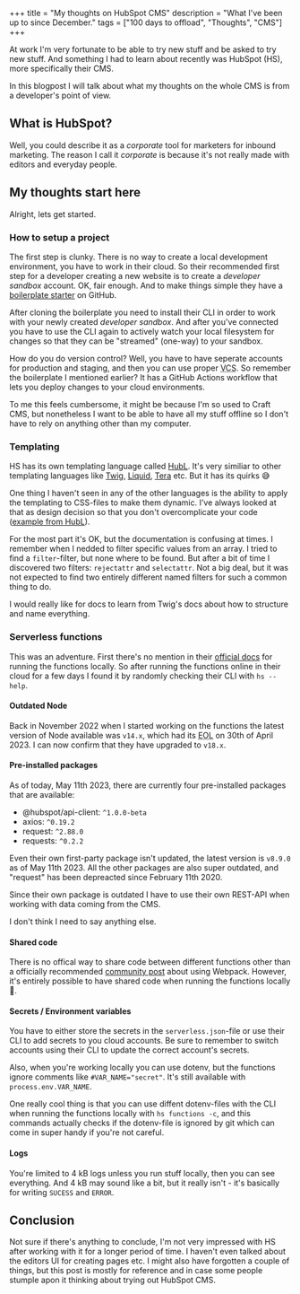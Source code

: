 +++
title = "My thoughts on HubSpot CMS"
description = "What I've been up to since December."
tags = ["100 days to offload", "Thoughts", "CMS"]
+++

At work I'm very fortunate to be able to try new stuff and be asked to try new
stuff. And something I had to learn about recently was HubSpot (HS), more
specifically their CMS.

In this blogpost I will talk about what my thoughts on the whole CMS is from a
developer's point of view.

## What is HubSpot?

Well, you could describe it as a _corporate_ tool for marketers for inbound
marketing. The reason I call it _corporate_ is because it's not really made with
editors and everyday people.

## My thoughts start here

Alright, lets get started.

### How to setup a project

The first step is clunky. There is no way to create a local development
environment, you have to work in their cloud. So their recommended first step
for a developer creating a new website is to create a _developer sandbox_
account. OK, fair enough. And to make things simple they have a [boilerplate
starter][boilerplate] on GitHub.

After cloning the boilerplate you need to install their CLI in order to work
with your newly created _developer sandbox_. And after you've connected you have
to use the CLI again to actively watch your local filesystem for changes so that
they can be "streamed" (one-way) to your sandbox.

How do you do version control? Well, you have to have seperate accounts for
production and staging, and then you can use proper
<abbr title="Version Control System">VCS</abbr>. So remember the boilerplate I
mentioned earlier? It has a GitHub Actions workflow that lets you deploy changes
to your cloud environments.

To me this feels cumbersome, it might be because I'm so used to Craft CMS, but
nonetheless I want to be able to have all my stuff offline so I don't have to
rely on anything other than my computer.

[boilerplate]: https://github.com/HubSpot/cms-theme-boilerplate

### Templating

HS has its own templating language called [HubL][hubl]. It's very similiar to
other templating languages like [Twig][twig], [Liquid][liquid], [Tera][tera]
etc. But it has its quirks 😅

One thing I haven't seen in any of the other languages is the ability to apply
the templating to CSS-files to make them dynamic. I've always looked at that as
design decision so that you don't overcomplicate your code ([example from
HubL][hubl_example]).

For the most part it's OK, but the documentation is confusing at times. I
remember when I nedded to filter specific values from an array. I tried to find
a `filter`-filter, but none where to be found. But after a bit of time I
discovered two filters: `rejectattr` and `selectattr`. Not a big deal, but it
was not expected to find two entirely different named filters for such a common
thing to do.

I would really like for docs to learn from Twig's docs about how to structure
and name everything.

[hubl]: https://developers.hubspot.com/docs/cms/hubl
[twig]: https://twig.symfony.com/
[liquid]: https://shopify.github.io/liquid/
[tera]: https://tera.netlify.app/docs/
[hubl_example]:
  https://github.com/HubSpot/cms-theme-boilerplate/blob/main/src/css/theme-overrides.css

### Serverless functions

This was an adventure. First there's no mention in their [official
docs][serverless_docs] for running the functions locally. So after running the
functions online in their cloud for a few days I found it by randomly checking
their CLI with `hs --help`.

[serverless_docs]:
  https://developers.hubspot.com/docs/cms/data/serverless-functions

#### Outdated Node

Back in November 2022 when I started working on the functions the latest version
of Node available was `v14.x`, which had its
<abbr title="End of Life">EOL</abbr> on 30th of April 2023. I can now confirm
that they have upgraded to `v18.x`.

#### Pre-installed packages

As of today, May 11th 2023, there are currently four pre-installed packages that
are available:

- @hubspot/api-client: `^1.0.0-beta`
- axios: `^0.19.2`
- request: `^2.88.0`
- requests: `^0.2.2`

Even their own first-party package isn't updated, the latest version is `v8.9.0`
as of May 11th 2023. All the other packages are also super outdated, and
"request" has been depreacted since February 11th 2020.

Since their own package is outdated I have to use their own REST-API when
working with data coming from the CMS.

I don't think I need to say anything else.

#### Shared code

There is no offical way to share code between different functions other than a
officially recommended [community post][hs_split] about using Webpack. However,
it's entirely possible to have shared code when running the functions locally
🤷.

[hs_split]:
  https://community.hubspot.com/t5/APIs-Integrations/Import-packages-in-serverless-functions/m-p/346620

#### Secrets / Environment variables

You have to either store the secrets in the `serverless.json`-file or use their
CLI to add secrets to you cloud accounts. Be sure to remember to switch accounts
using their CLI to update the correct account's secrets.

Also, when you're working locally you can use dotenv, but the functions ignore
comments like `#VAR_NAME="secret"`. It's still available with
`process.env.VAR_NAME`.

One really cool thing is that you can use diffent dotenv-files with the CLI when
running the functions locally with `hs functions -c`, and this commands actually
checks if the dotenv-file is ignored by git which can come in super handy if
you're not careful.

#### Logs

You're limited to 4 kB logs unless you run stuff locally, then you can see
everything. And 4 kB may sound like a bit, but it really isn't - it's basically
for writing `SUCESS` and `ERROR`.

## Conclusion

Not sure if there's anything to conclude, I'm not very impressed with HS after
working with it for a longer period of time. I haven't even talked about the
editors UI for creating pages etc. I might also have forgotten a couple of
things, but this post is mostly for reference and in case some people stumple
apon it thinking about trying out HubSpot CMS.
